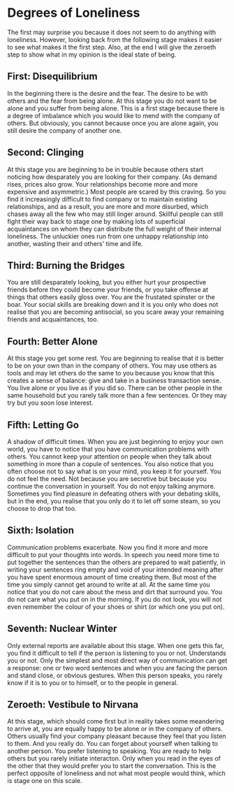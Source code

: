 Degrees of Loneliness
=====================

The first may surprise you because it does not seem to do anything with loneliness. However, looking back from the following stage makes it easier to see what makes it the first step. Also, at the end I will give the zeroeth step to show what in my opinion is the ideal state of being.

First: Disequilibrium
---------------------

In the beginning there is the desire and the fear. The desire to be with others and the fear from being alone. At this stage you do not want to be alone and you suffer from being alone. This is a first stage because there is a degree of imbalance which you would like to mend with the company of others. But obviously, you cannot because once you are alone again, you still desire the company of another one.

Second: Clinging
----------------

At this stage you are beginning to be in trouble because others start noticing how desparately you are looking for their company. (As demand rises, prices also grow. Your relationships become more and more expensive and asymmetric.) Most people are scared by this craving. So you find it increasingly difficult to find company or to maintain existing relationships, and as a result, you are more and more disurbed, which chases away all the few who may still linger around. Skillful people can still fight their way back to stage one by making lots of superficial acquaintances on whom they can distribute the full weight of their internal loneliness. The unluckier ones run from one unhappy relationship into another, wasting their and others' time and life.

Third: Burning the Bridges
--------------------------

You are still desparately looking, but you either hurt your prospective friends before they could become your friends, or you take offense at things that others easily gloss over. You are the frustated spinster or the boar. Your social skills are breaking down and it is you only who does not realise that you are becoming antisocial, so you scare away your remaining friends and acquaintances, too.

Fourth: Better Alone
--------------------

At this stage you get some rest. You are beginning to realise that it is better to be on your own than in the company of others. You may use others as tools and may let others do the same to you because you know that this creates a sense of balance: give and take in a business transaction sense. You live alone or you live as if you did so. There can be other people in the same household but you rarely talk more than a few sentences. Or they may try but you soon lose interest.

Fifth: Letting Go
-----------------

A shadow of difficult times. When you are just beginning to enjoy your own world, you have to notice that you have communication problems with others. You cannot keep your attention on people when they talk about something in more than a copule of sentences. You also notice that you often choose not to say what is on your mind, you keep it for yourself. You do not feel the need. Not because you are secretive but because you continue the conversation in yourself. You do not enjoy talking anymore. Sometimes you find pleasure in defeating others with your debating skills, but in the end, you realise that you only do it to let off some steam, so you choose to drop that too.

Sixth: Isolation
----------------

Communication problems exacerbate. Now you find it more and more difficult to put your thoughts into words. In speech you need more time to put together the sentences than the others are prepared to wait patiently, in writing your sentences ring empty and void of your intended meaning after you have spent enormous amount of time creating them. But most of the time you simply cannot get around to write at all. At the same time you notice that you do not care about the mess and dirt that surround you. You do not care what you put on in the morning. If you do not look, you will not even remember the colour of your shoes or shirt (or which one you put on).

Seventh: Nuclear Winter
-----------------------

Only external reports are available about this stage. When one gets this far, you find it difficult to tell if the person is listening to you or not. Understands you or not. Only the simplest and most direct way of communication can get a response: one or two word sentences and when you are facing the person and stand close, or obvious gestures. When this person speaks, you rarely know if it is to you or to himself, or to the people in general.

Zeroeth: Vestibule to Nirvana
-----------------------------

At this stage, which should come first but in reality takes some meandering to arrive at, you are equally happy to be alone or in the company of others. Others usually find your company pleasant because they feel that you listen to them. And you really do. You can forget about yourself when talking to another person. You prefer listening to speaking. You are ready to help others but you rarely initiate interacton. Only when you read in the eyes of the other that they would prefer you to start the conversation. This is the perfect opposite of loneliness and not what most people would think, which is stage one on this scale.
